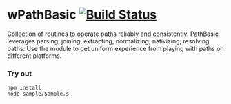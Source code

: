 # wPathBasic [![Build Status](https://travis-ci.org/Wandalen/wPathBasic.svg?branch=master)](https://travis-ci.org/Wandalen/wPathBasic)

Collection of routines to operate paths reliably and consistently. PathBasic leverages parsing, joining, extracting, normalizing, nativizing, resolving paths. Use the module to get uniform experience from playing with paths on different platforms.

### Try out
```
npm install
node sample/Sample.s
```































































































































































































































